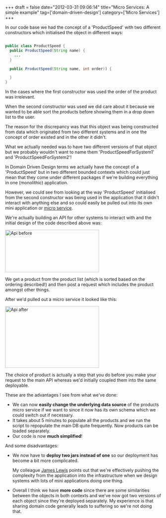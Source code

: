 +++
draft = false
date="2012-03-31 09:06:14"
title="Micro Services: A simple example"
tag=['domain-driven-design']
category=['Micro Services']
+++

In our code base we had the concept of a 'ProductSpeed'  with two different constructors which initialised the object in different ways:


~~~java

public class ProductSpeed {
  public ProductSpeed(String name) {
    ...
  }

  public ProductSpeed(String name, int order)) {

  }
}
~~~

In the cases where the first constructor was used the order of the product was irrelevant.

When the second constructor was used we did care about it because we wanted to be able sort the products before showing them in a drop down list to the user.

The reason for the discrepancy was that this object was being constructed from data which originated from two different systems and in one the concept of order existed and in the other it didn't.

What we actually needed was to have two different versions of that object but we probably wouldn't want to name them 'ProductSpeedForSystem1' and 'ProductSpeedForSystem2'!

In Domain Driven Design terms we actually have the concept of a 'ProductSpeed' but in two different bounded contexts which could just mean that they come under different packages if we're building everything in one (monolithic) application.

However, we could see from looking at the way 'ProductSpeed' initialised from the second constructor was being used in the application that it didn't interact with anything else and so could easily be pulled out into its own mini application or <a href="http://2012.33degree.org/talk/show/67">micro service</a>.

We're actually building an API for other systems to interact with and the initial design of the code described above was:

<img src="{{<siteurl>}}/uploads/2012/03/api-before.gif" alt="Api before" title="api-before.gif" border="0" width="303" height="137" />

We get a product from the product list (which is sorted based on the ordering described!) and then post a request which includes the product amongst other things.

After we'd pulled out a micro service it looked like this:

<img src="{{<siteurl>}}/uploads/2012/03/api-after.gif" alt="Api after" title="api-after.gif" border="0" width="303" height="199" />

The choice of product is actually a step that you do before you make your request to the main API whereas we'd initially coupled them into the same deployable.

These are the advantages I see from what we've done:

<ul>
<li>We can now <strong>easily change the underlying data source</strong> of the products micro service if we want to since it now has its own schema which we could switch out if necessary.</li>
<li>It takes about 5 minutes to populate all the products and we run the script to repopulate the main DB quite frequently. Now products can be loaded separately.</li>
<li>Our code is now <strong>much simplified</strong>!</li>
</ul>

And some disadvantages:

<ul>
<li>We now have to <strong>deploy two jars instead of one</strong> so our deployment has become a bit more complicated. 

My colleague <a href="http://twitter.com/boicy">James Lewis</a> points out that we're effectively pushing the complexity from the application into the infrastructure when we design systems with lots of mini applications doing one thing.</li>
<li>Overall I think we have <strong>more code</strong> since there are some similarities between the objects in both contexts and we've now got two versions of each object since they're deployed separately. My experience is that sharing domain code generally leads to suffering so we're not doing that.</li>
</ul>
